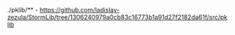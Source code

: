 ./pklib/**  -   https://github.com/ladislav-zezula/StormLib/tree/1306240979a0cb83c16773b1a91d27f2182da61f/src/pklib